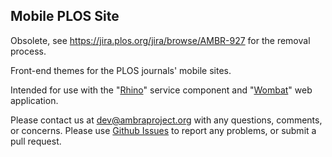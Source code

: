 Mobile PLOS Site
----------------

Obsolete, see https://jira.plos.org/jira/browse/AMBR-927 for the removal process.

Front-end themes for the PLOS journals' mobile sites.

Intended for use with the "[Rhino][]" service component and "[Wombat][]" web
application.

  [rhino]:  https://github.com/PLOS/rhino/
  [wombat]: https://github.com/PLOS/wombat/

Please contact us at dev@ambraproject.org with any questions, comments, or concerns.
Please use [Github Issues](https://github.com/PLOS/ambraproject/issues) to report any problems, or submit a pull request.
